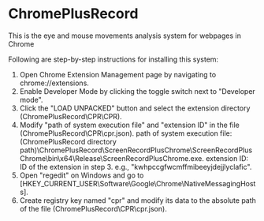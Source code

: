# ChromePlusRecord
This is the eye and mouse movements analysis system for webpages in Chrome

Following are step-by-step instructions for installing this system:
1. Open Chrome Extension Management page by navigating to chrome://extensions.
2. Enable Developer Mode by clicking the toggle switch next to "Developer mode".
3. Click the "LOAD UNPACKED" button and select the extension directory (ChromePlusRecord\CPR\CPR).
4. Modify "path of system execution file" and "extension ID" in the file (ChromePlusRecord\CPR\cpr.json).
path of system execution file: (ChromePlusRecord directory path)\ChromePlusRecord\ScreenRecordPlusChrome\ScreenRecordPlusChrome\bin\x64\Release\ScreenRecordPlusChrome.exe.
extension ID: ID of the extension in step 3. e.g., "kwhpccgfwcmffmibeeyjdejjlyclafic".
5. Open "regedit" on Windows and go to [HKEY_CURRENT_USER\Software\Google\Chrome\NativeMessagingHosts].
6. Create registry key named "cpr" and modify its data to the absolute path of the file (ChromePlusRecord\CPR\cpr.json).
